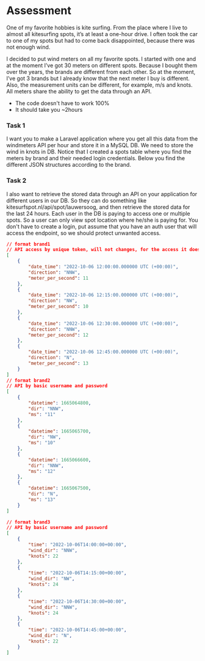 # Assessment

One of my favorite hobbies is kite surfing. From the place where I live to almost all kitesurfing spots, it’s at least a one-hour drive. I often took the car to one of my spots but had to come back disappointed, because there was not enough wind.

I decided to put wind meters on all my favorite spots. I started with one and at the moment I’ve got 30 meters on different spots. Because I bought them over the years, the brands are different from each other. So at the moment, I’ve got 3 brands but I already know that the next meter I buy is different.  Also, the measurement units can be different, for example, m/s and knots. All meters share the ability to get the data through an API.

- The code doesn't have to work 100% 
- It should take you ~2hours


### Task 1
I want you to make a Laravel application where you get all this data from the windmeters API per hour and store it in a MySQL DB. We need to store the wind in knots in DB. Notice that I created a spots table where you find the meters by brand and their needed login credentials. Below you find the different JSON structures according to the brand.

### Task 2
I also want to retrieve the stored data through an API on your application for different users in our DB. So they can do something like kitesurfspot.nl/api/spot/lauwersoog, and then retrieve the stored data for the last 24 hours. Each user in the DB is paying to access one or multiple spots. So a user can only view spot location where he/she is paying for. You don't have to create a login, put assume that you have an auth user that will access the endpoint, so we should protect unwanted access.


```json
// format brand1
// API access by unique token, will not changes, for the access it does not matter what the token is
[
    {
        "date_time": "2022-10-06 12:00:00.000000 UTC (+00:00)",
        "direction": "NNW",
        "meter_per_second": 11
    },
    {
        "date_time": "2022-10-06 12:15:00.000000 UTC (+00:00)",
        "direction": "NW",
        "meter_per_second": 10
    },
    {
        "date_time": "2022-10-06 12:30:00.000000 UTC (+00:00)",
        "direction": "NNW",
        "meter_per_second": 12
    },
    {
        "date_time": "2022-10-06 12:45:00.000000 UTC (+00:00)",
        "direction": "N",
        "meter_per_second": 13
    }
]
// format brand2
// API by basic username and password
[
    {
        "datetime": 1665064800,
        "dir": "NNW",
        "ms": "11"
    },
    {
        "datetime": 1665065700,
        "dir": "NW",
        "ms": "10"
    },
    {
        "datetime": 1665066600,
        "dir": "NNW",
        "ms": "12"
    },
    {
        "datetime": 1665067500,
        "dir": "N",
        "ms": "13"
    }
]

// format brand3
// API by basic username and password
[
    {
        "time": "2022-10-06T14:00:00+00:00",
        "wind_dir": "NNW",
        "knots": 22
    },
    {
        "time": "2022-10-06T14:15:00+00:00",
        "wind_dir": "NW",
        "knots": 24
    },
    {
        "time": "2022-10-06T14:30:00+00:00",
        "wind_dir": "NNW",
        "knots": 24
    },
    {
        "time": "2022-10-06T14:45:00+00:00",
        "wind_dir": "N",
        "knots": 22
    }
]
```

